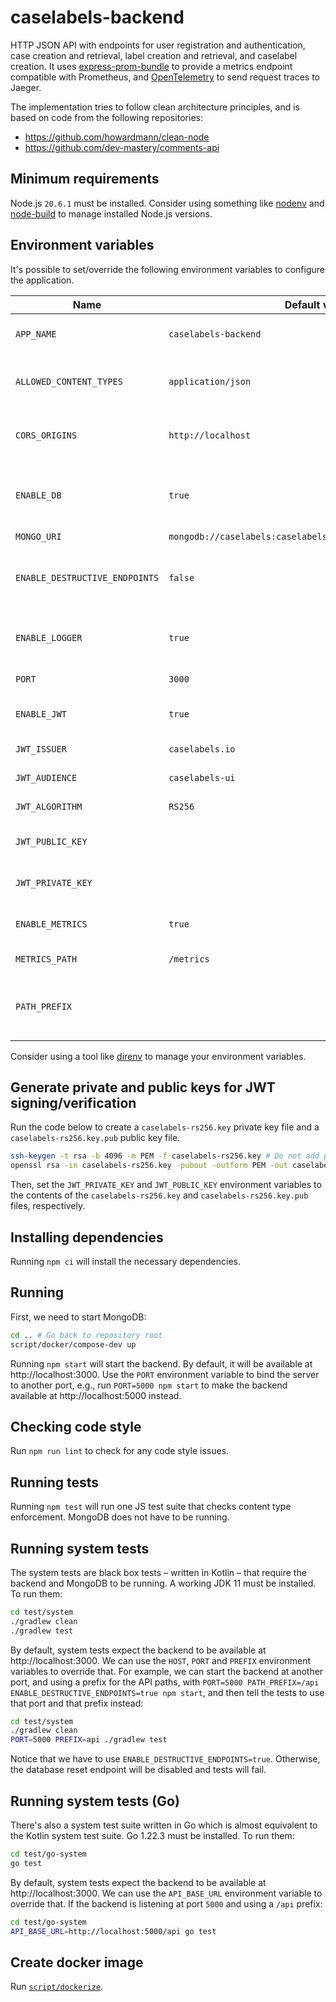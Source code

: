 # caselabels-backend

HTTP JSON API with endpoints for user registration and authentication, case creation and retrieval, label creation and retrieval, and caselabel creation. It uses [express-prom-bundle](https://www.npmjs.com/package/express-prom-bundle) to provide a metrics endpoint compatible with Prometheus, and [OpenTelemetry](https://opentelemetry.io/) to send request traces to Jaeger.

The implementation tries to follow clean architecture principles, and is based on code from the following repositories:

* https://github.com/howardmann/clean-node
* https://github.com/dev-mastery/comments-api


## Minimum requirements

Node.js `20.6.1` must be installed. Consider using something like [nodenv](https://github.com/nodenv/nodenv) and [node-build](https://github.com/nodenv/node-build) to manage installed Node.js versions.


## Environment variables

It's possible to set/override the following environment variables to configure the application.

| Name                           | Default value                                                | Description                                                                    |
| ------------------------------ | ------------------------------------------------------------ | ------------------------------------------------------------------------------ |
| `APP_NAME`                     | `caselabels-backend`                                         | Used in the server's initial log message.                                      |
| `ALLOWED_CONTENT_TYPES`        | `application/json`                                           | Comma-separated list of allowed content types.                                 |
| `CORS_ORIGINS`                 | `http://localhost`                                           | Comma-separated list of allowed CORS origins.                                  |
| `ENABLE_DB`                    | `true`                                                       | **Experimental!** Enables/disables the creation of a database connection.      |
| `MONGO_URI`                    | `mongodb://caselabels:caselabels@localhost:27017/caselabels` | MongoDB URI.                                                                   |
| `ENABLE_DESTRUCTIVE_ENDPOINTS` | `false`                                                      | Enables/disables the database reset endpoint used in system tests.             |
| `ENABLE_LOGGER`                | `true`                                                       | Enables/disables the HTTP request/response logger.                             |
| `PORT`                         | `3000`                                                       | Port the server will listen on.                                                |
| `ENABLE_JWT`                   | `true`                                                       | Enables/disables JWT authentication.                                           |
| `JWT_ISSUER`                   | `caselabels.io`                                              | JWT issuer claim.                                                              |
| `JWT_AUDIENCE`                 | `caselabels-ui`                                              | JWT audience claim.                                                            |
| `JWT_ALGORITHM`                | `RS256`                                                      | JWT signature algorithm.                                                       |
| `JWT_PUBLIC_KEY`               |                                                              | Public key for JWT signature algorithm.                                        |
| `JWT_PRIVATE_KEY`              |                                                              | Private key for JWT signature algorithm.                                       |
| `ENABLE_METRICS`               | `true`                                                       | Enables/disables metrics endpoint for Prometheus.                              |
| `METRICS_PATH`                 | `/metrics`                                                   | Mount path of metrics endpoint.                                                |
| `PATH_PREFIX`                  |                                                              | Mount prefix of application endpoints, e.g., `/api`. Defaults to empty string. |

Consider using a tool like [direnv](https://direnv.net/) to manage your environment variables.


## Generate private and public keys for JWT signing/verification

Run the code below to create a `caselabels-rs256.key` private key file and a `caselabels-rs256.key.pub` public key file.

```sh
ssh-keygen -t rsa -b 4096 -m PEM -f caselabels-rs256.key # Do not add passphrase.
openssl rsa -in caselabels-rs256.key -pubout -outform PEM -out caselabels-rs256.key.pub
```

Then, set the `JWT_PRIVATE_KEY` and `JWT_PUBLIC_KEY` environment variables to the contents of the `caselabels-rs256.key` and `caselabels-rs256.key.pub` files, respectively.


## Installing dependencies

Running `npm ci` will install the necessary dependencies.


## Running

First, we need to start MongoDB:

```sh
cd .. # Go back to repository root
script/docker/compose-dev up
```

Running `npm start` will start the backend. By default, it will be available at http://localhost:3000. Use the `PORT` environment variable to bind the server to another port, e.g., run `PORT=5000 npm start` to make the backend available at http://localhost:5000 instead.


## Checking code style

Run `npm run lint` to check for any code style issues.


## Running tests

Running `npm test` will run one JS test suite that checks content type enforcement. MongoDB does not have to be running.


## Running system tests

The system tests are black box tests – written in Kotlin – that require the backend and MongoDB to be running. A working JDK 11 must be installed. To run them:

```sh
cd test/system
./gradlew clean
./gradlew test
```

By default, system tests expect the backend to be available at http://localhost:3000. We can use the `HOST`, `PORT` and `PREFIX` environment variables to override that. For example, we can start the backend at another port, and using a prefix for the API paths, with `PORT=5000 PATH_PREFIX=/api ENABLE_DESTRUCTIVE_ENDPOINTS=true npm start`, and then tell the tests to use that port and that prefix instead:

```sh
cd test/system
./gradlew clean
PORT=5000 PREFIX=api ./gradlew test
```

Notice that we have to use `ENABLE_DESTRUCTIVE_ENDPOINTS=true`. Otherwise, the database reset endpoint will be disabled and tests will fail.


## Running system tests (Go)

There's also a system test suite written in Go which is almost equivalent to the Kotlin system test suite. Go 1.22.3 must be installed. To run them:

```sh
cd test/go-system
go test
```

By default, system tests expect the backend to be available at http://localhost:3000. We can use the `API_BASE_URL` environment variable to override that. If the backend is listening at port `5000` and using a `/api` prefix:

```sh
cd test/go-system
API_BASE_URL=http://localhost:5000/api go test
```


## Create docker image

Run [`script/dockerize`](script/dockerize).
